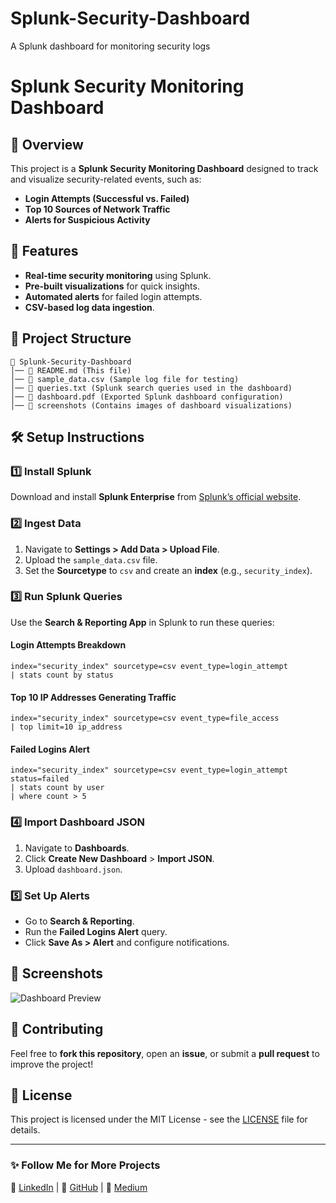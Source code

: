 # Splunk-Security-Dashboard
A Splunk dashboard for monitoring security logs
# Splunk Security Monitoring Dashboard

## 📌 Overview
This project is a **Splunk Security Monitoring Dashboard** designed to track and visualize security-related events, such as:
- **Login Attempts (Successful vs. Failed)**
- **Top 10 Sources of Network Traffic**
- **Alerts for Suspicious Activity**

## 🚀 Features
- **Real-time security monitoring** using Splunk.
- **Pre-built visualizations** for quick insights.
- **Automated alerts** for failed login attempts.
- **CSV-based log data ingestion**.

## 📂 Project Structure
```
📁 Splunk-Security-Dashboard
│── 📄 README.md (This file)
│── 📄 sample_data.csv (Sample log file for testing)
│── 📄 queries.txt (Splunk search queries used in the dashboard)
│── 📄 dashboard.pdf (Exported Splunk dashboard configuration)
│── 📁 screenshots (Contains images of dashboard visualizations)
```

## 🛠 Setup Instructions
### 1️⃣ Install Splunk
Download and install **Splunk Enterprise** from [Splunk’s official website](https://www.splunk.com/en_us/download.html).

### 2️⃣ Ingest Data
1. Navigate to **Settings > Add Data > Upload File**.
2. Upload the `sample_data.csv` file.
3. Set the **Sourcetype** to `csv` and create an **index** (e.g., `security_index`).

### 3️⃣ Run Splunk Queries
Use the **Search & Reporting App** in Splunk to run these queries:
#### **Login Attempts Breakdown**
```spl
index="security_index" sourcetype=csv event_type=login_attempt 
| stats count by status
```
#### **Top 10 IP Addresses Generating Traffic**
```spl
index="security_index" sourcetype=csv event_type=file_access 
| top limit=10 ip_address
```
#### **Failed Logins Alert**
```spl
index="security_index" sourcetype=csv event_type=login_attempt status=failed 
| stats count by user
| where count > 5
```

### 4️⃣ Import Dashboard JSON
1. Navigate to **Dashboards**.
2. Click **Create New Dashboard** > **Import JSON**.
3. Upload `dashboard.json`.

### 5️⃣ Set Up Alerts
- Go to **Search & Reporting**.
- Run the **Failed Logins Alert** query.
- Click **Save As > Alert** and configure notifications.

## 📸 Screenshots
![Dashboard Preview](screenshots/dashboard.png)

## 🤝 Contributing
Feel free to **fork this repository**, open an **issue**, or submit a **pull request** to improve the project!

## 📜 License
This project is licensed under the MIT License - see the [LICENSE](LICENSE) file for details.

---

### ✨ Follow Me for More Projects
🔗 [LinkedIn](https://linkedin.com/) | 🔗 [GitHub](https://github.com/) | 🔗 [Medium](https://medium.com/)
